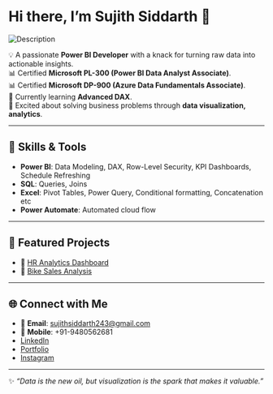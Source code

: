 # Hi there, I’m Sujith Siddarth 👋  

![Description](sujithts31618-ui/sujithts31618-ui/main/pngtree-web-banner-3d-rendered-ui-for-seo-data-analytics-and-future-picture-image_3704909.jpg)

💡 A passionate **Power BI Developer** with a knack for turning raw data into actionable insights.  
📊 Certified **Microsoft PL-300 (Power BI Data Analyst Associate)**.  
📊 Certified **Microsoft DP-900 (Azure Data Fundamentals Associate)**.  
🌱 Currently learning **Advanced DAX**.  
🚀 Excited about solving business problems through **data visualization, analytics**.  

---

## 🔧 Skills & Tools  
- **Power BI**: Data Modeling, DAX, Row-Level Security, KPI Dashboards, Schedule Refreshing 
- **SQL**: Queries, Joins  
- **Excel**: Pivot Tables, Power Query, Conditional formatting, Concatenation etc
- **Power Automate**: Automated cloud flow

---

## 📂 Featured Projects   
- 📌 [HR Analytics Dashboard](https://github.com/sujithts31618-ui/Power_BI_HR_Analytics_Dashboard)  
- 📌 [Bike Sales Analysis](https://github.com/sujithts31618-ui/Power_BI_Bike_sales)  

---

## 🌐 Connect with Me  
- 📧 **Email**: sujithsiddarth243@gmail.com  
- 📱 **Mobile**: +91-9480562681
- [LinkedIn](https://www.linkedin.com/in/sujith-siddarth-514830208/)  
- [Portfolio](https://sujithts31618-ui.github.io/sujithts31618.github.io/)  
- [Instagram](https://www.instagram.com/___sujith_siddarth_?igsh=MW96aDY1eTg1cHBjaQ==)  

---
✨ *“Data is the new oil, but visualization is the spark that makes it valuable.”*
